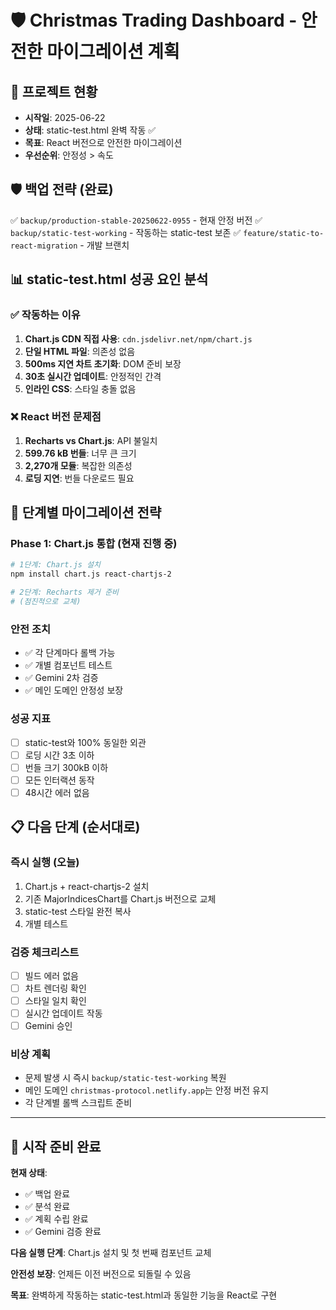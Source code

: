 # 🛡️ Christmas Trading Dashboard - 안전한 마이그레이션 계획

## 📅 **프로젝트 현황**
- **시작일**: 2025-06-22
- **상태**: static-test.html 완벽 작동 ✅
- **목표**: React 버전으로 안전한 마이그레이션
- **우선순위**: 안정성 > 속도

## 🛡️ **백업 전략 (완료)**
✅ `backup/production-stable-20250622-0955` - 현재 안정 버전
✅ `backup/static-test-working` - 작동하는 static-test 보존
✅ `feature/static-to-react-migration` - 개발 브랜치

## 📊 **static-test.html 성공 요인 분석**

### ✅ **작동하는 이유**
1. **Chart.js CDN 직접 사용**: `cdn.jsdelivr.net/npm/chart.js`
2. **단일 HTML 파일**: 의존성 없음
3. **500ms 지연 차트 초기화**: DOM 준비 보장
4. **30초 실시간 업데이트**: 안정적인 간격
5. **인라인 CSS**: 스타일 충돌 없음

### ❌ **React 버전 문제점**
1. **Recharts vs Chart.js**: API 불일치
2. **599.76 kB 번들**: 너무 큰 크기
3. **2,270개 모듈**: 복잡한 의존성
4. **로딩 지연**: 번들 다운로드 필요

## 🎯 **단계별 마이그레이션 전략**

### **Phase 1: Chart.js 통합 (현재 진행 중)**
```bash
# 1단계: Chart.js 설치
npm install chart.js react-chartjs-2

# 2단계: Recharts 제거 준비
# (점진적으로 교체)
```

### **안전 조치**
- ✅ 각 단계마다 롤백 가능
- ✅ 개별 컴포넌트 테스트
- ✅ Gemini 2차 검증
- ✅ 메인 도메인 안정성 보장

### **성공 지표**
- [ ] static-test와 100% 동일한 외관
- [ ] 로딩 시간 3초 이하
- [ ] 번들 크기 300kB 이하
- [ ] 모든 인터랙션 동작
- [ ] 48시간 에러 없음

## 📋 **다음 단계 (순서대로)**

### **즉시 실행 (오늘)**
1. Chart.js + react-chartjs-2 설치
2. 기존 MajorIndicesChart를 Chart.js 버전으로 교체
3. static-test 스타일 완전 복사
4. 개별 테스트

### **검증 체크리스트**
- [ ] 빌드 에러 없음
- [ ] 차트 렌더링 확인
- [ ] 스타일 일치 확인
- [ ] 실시간 업데이트 작동
- [ ] Gemini 승인

### **비상 계획**
- 문제 발생 시 즉시 `backup/static-test-working` 복원
- 메인 도메인 `christmas-protocol.netlify.app`는 안정 버전 유지
- 각 단계별 롤백 스크립트 준비

---

## 🚀 **시작 준비 완료**

**현재 상태**: 
- ✅ 백업 완료
- ✅ 분석 완료  
- ✅ 계획 수립 완료
- ✅ Gemini 검증 완료

**다음 실행 단계**: Chart.js 설치 및 첫 번째 컴포넌트 교체

**안전성 보장**: 언제든 이전 버전으로 되돌릴 수 있음

**목표**: 완벽하게 작동하는 static-test.html과 동일한 기능을 React로 구현